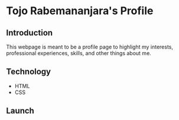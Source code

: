 # Tojo Rabemananjara's Profile
## Introduction
This webpage is meant to be a profile page to highlight my interests, professional experiences, skills, and other things about me.
## Technology
* HTML
* CSS
## Launch

